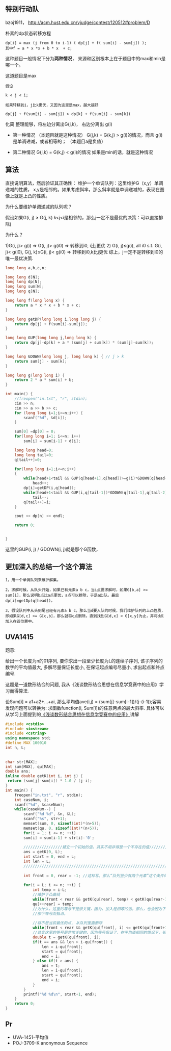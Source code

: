 ## 特别行动队

bzoj1911， http://acm.hust.edu.cn/vjudge/contest/120512#problem/D

朴素的dp状态转移方程

```
dp[i] = max (j from 0 to i-1) ( dp[j] + f( sum[i] - sum[j]) ); 
其中f = a * x *x + b * x  + c;
```

这种题目一般情况下分为**两种情况**，
来源和区别根本上在于题目中的max和min是哪一个。

这道题目是max

```
假设

k < j < i;

如果转移到i，j比k更优，又因为这里是max，越大越好

dp[j] + f(sum[i] - sum[j]) > dp[k] + f(sum[i] - sum[k]) 

```


化简 整理能够，将左边分离出G(j,k)， 右边分离出 g(i)


- 第一种情况 （本题目就是这种情况）
G(j,k) = G(k,j) > g(i)的情况，而且 g(i)是单调递减，或者相等的； （本题目a是负值）


- 第二种情况
G(j,k) = G(k,j) < g(i)的情况 如果是min的话，就是这种情况


## 算法

直接说明算法，然后验证其正确性：
维护一个单调队列：这里维护G（x,y）单调递减的性质， x,y是相邻的。如果考虑斜率，那么斜率就是单调递减的，表现在图像上就是上凸的性质。


为什么要维护单调递减的队列呢？

假设如果G(i, j) ≥ G(j, k)  k<j<i是相邻的，那么j一定不是最优的决策：可以直接排除j

为什么？

1)G(i, j)> g(i) => G(i, j)> g(i0) => 转移到i0, i比j更优
2) G(i, j)≤g(i), all i0 s.t. G(i, j)< g(i0), G(j, k)≤G(i, j)< g(i0) =>
转移到i0,k比j更优
综上，j一定不是转移到i0的唯一最优决策.

```C++
long long a,b,c,n;

long long d[N];
long long dp[N];
long long sum[N];
long long q[N];

long long f(long long x) {
    return a * x * x + b * x + c;
}

long long getDP(long long i,long long j) {
    return dp[j] + f(sum[i]-sum[j]);
}

long long GUP(long long j,long long k) {
    return dp[j]-dp[k] + a * (sum[j] + sum[k]) * (sum[j]-sum[k]);
}

long long GDOWN(long long j, long long k) { // j > k
    return sum[j] - sum[k];
}

long long g(long long i) {
    return 2 * a * sum[i] + b;
}

int main() {
    //freopen("in.txt", "r", stdin);
    cin >> n;
    cin >> a >> b >> c;
    for (long long i=1;i<=n;i++) {
        scanf("%d", &d[i]);
    }

    sum[0] =dp[0] = 0;
    for(long long i=1; i<=n; i++)
        sum[i] = sum[i-1] + d[i];

    long long head=0;
    long long tail=0;
    q[tail++]=0;

    for(long long i=1;i<=n;i++)
    {
        while(head+1<tail && GUP(q[head+1],q[head])>=g(i)*GDOWN(q[head+1],q[head]))
            head++;
        dp[i]=getDP(i,q[head]);
        while(head+1<tail && GUP(i,q[tail-1])*GDOWN(q[tail-1],q[tail-2])>=GUP(q[tail-1],q[tail-2])*GDOWN(i,q[tail-1]))
            tail--;
        q[tail++]=i;
    }

    cout << dp[n] << endl;

    return 0;


}

```

这里的GUP(i, j) / GDOWN(i, j)就是那个G函数，


## 更加深入的总结一个这个算法

```
1，用一个单调队列来维护解集。

2，求解时候，从队头开始，如果已有元素a b c，当i点要求解时，如果G[b,a] >= sum[i]，那么说明b点比a点更优，a点可以排除，于是a出队。最后dp[i]=getDp(q[head])。

3，假设队列中从头到尾已经有元素a b c。那么当d要入队的时候，我们维护队列的上凸性质，即如果G[d,c] >= G[c,b]，那么就将c点删除。直到找到G[d,x] < G[x,y]为止，并将d点加入在该位置中。
```

## UVA1415


题意: 

给出一个长度为n的01序列, 要你求出一段至少长度为L的连续子序列, 该子序列的数字的平均值最大, 多解尽量保证长度小, 在保证起点编号尽量小, 求出起点和终点编号.

这题是一道数形结合的问题, 我从《浅谈数形结合思想在信息学竞赛中的应用》学习而得算法.

设Sum[i] = a1+a2+...+ai, 那么平均值ave(i,j) = (sum[j]-sum[i-1])/(j-(i-1));容易发现问题可以转换为: 求函数function(i, Sum[i])的任意两点的最大斜率. 具体可以从学习上面提到的[《浅谈数形结合思想在信息学竞赛中的应用》](http://wenku.baidu.com/link?url=LpNs7M_1a-MDHmfWirrXeLP_ujale5-xyTXv__hNB4S50G7L33Gr49TCA4soYlyw1RR4VmvBMQFTLGdmFy-zM5CsPjLmXxSj0e8PmDjK68W)讲解


```C++
#include <cstdio>  
#include <iostream>  
#include <cstring>  
using namespace std;  
#define MAX 100010  
int n, L;  
  
  
char str[MAX];  
int sum[MAX], qu[MAX];  
double ans;  
inline double getK(int i, int j) {  
 return (sum[j]-sum[i]) * 1.0 / (j-i);  
}  
int main() {  
    freopen("in.txt", "r", stdin);  
    int caseNum, i;  
    scanf("%d", &caseNum);  
    while(caseNum--) {  
        scanf("%d %d", &n, &L);  
        scanf("%s", str+1);  
        memset(sum, 0, sizeof(int)*(n+5));  
        memset(qu, 0, sizeof(int)*(n+5));  
        for(i = 1; i <= n; ++i)  
        sum[i] = sum[i-1] + str[i]-'0';  
  
        /////////////////建立一个初始的值，其实不用非得是一个不存在的值/////////////////  
        ans = getK(0, L);  
        int start = 0, end = L;  
        int len = L;  
        ////////////////////////////////////////////////////////////////////////////////  
  
        int front = 0, rear = -1; //这样写，那么“队列至少有两个元素”这个条件的表示方法就发生了变化。  
  
        for(i = L; i <= n; ++i) {  
            int temp = i-L;  
            //维护下凸曲线  
            while(front < rear && getK(qu[rear], temp) < getK(qu[rear-1], qu[rear])) rear--;  
            qu[++rear] = temp;  
            //为什么，这里的等号不是很关键，因为，加入是相等的话，那么，也会因为下文的front中的  
            //那个等号而抵消。  
      
            //将不是当前最优的点, 从队列里面删除  
            while(front < rear && getK(qu[front], i) <= getK(qu[front+1], i)) front++;  
            //其实这里的等号是非常关键的，因为等号保证了，在平均值相同的情况下，长度尽量的短。  
            double t = getK(qu[front], i);  
            if(t == ans && len > i-qu[front]) {  
                len = i-qu[front];  
                start = qu[front];  
                end = i;  
            } else if(t > ans) {  
                ans = t;  
                len = i-qu[front];  
                start = qu[front];  
                end = i;  
            }  
        }  
        printf("%d %d\n", start+1, end);  
    }  
    return 0;  
}  
```


## Pr

- UVA-1451-平均值
- POJ-3709-K anonymous Sequence
